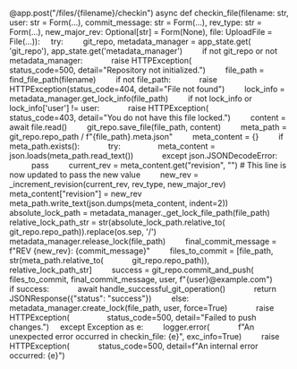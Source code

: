 @app.post("/files/{filename}/checkin")
async def checkin_file(filename: str, user: str = Form(...), commit_message: str = Form(...), rev_type: str = Form(...), new_major_rev: Optional[str] = Form(None), file: UploadFile = File(...)):
    try:
        git_repo, metadata_manager = app_state.get(
            'git_repo'), app_state.get('metadata_manager')
        if not git_repo or not metadata_manager:
            raise HTTPException(
                status_code=500, detail="Repository not initialized.")
        file_path = find_file_path(filename)
        if not file_path:
            raise HTTPException(status_code=404, detail="File not found")
        lock_info = metadata_manager.get_lock_info(file_path)
        if not lock_info or lock_info['user'] != user:
            raise HTTPException(
                status_code=403, detail="You do not have this file locked.")
        content = await file.read()
        git_repo.save_file(file_path, content)
        meta_path = git_repo.repo_path / f"{file_path}.meta.json"
        meta_content = {}
        if meta_path.exists():
            try:
                meta_content = json.loads(meta_path.read_text())
            except json.JSONDecodeError:
                pass
        current_rev = meta_content.get("revision", "") # This line is now updated to pass the new value
        new_rev = \_increment_revision(current_rev, rev_type, new_major_rev)
        meta_content["revision"] = new_rev
        meta_path.write_text(json.dumps(meta_content, indent=2))
        absolute_lock_path = metadata_manager.\_get_lock_file_path(file_path)
        relative_lock_path_str = str(absolute_lock_path.relative_to(
            git_repo.repo_path)).replace(os.sep, '/')
        metadata_manager.release_lock(file_path)
        final_commit_message = f"REV {new_rev}: {commit_message}"
        files_to_commit = [file_path, str(meta_path.relative_to(
            git_repo.repo_path)), relative_lock_path_str]
        success = git_repo.commit_and_push(
            files_to_commit, final_commit_message, user, f"{user}@example.com")
        if success:
            await handle_successful_git_operation()
            return JSONResponse({"status": "success"})
        else:
            metadata_manager.create_lock(file_path, user, force=True)
            raise HTTPException(
                status_code=500, detail="Failed to push changes.")
    except Exception as e:
        logger.error(
            f"An unexpected error occurred in checkin_file: {e}", exc_info=True)
        raise HTTPException(
            status_code=500, detail=f"An internal error occurred: {e}")
